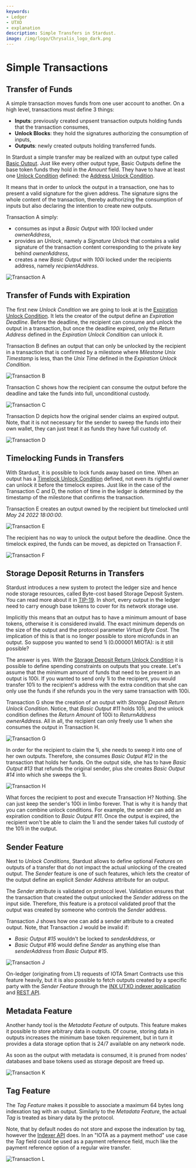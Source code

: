 ```yaml
---
keywords:
- Ledger
- UTXO
- explanation
description: Simple Transfers in Stardust.  
image: /img/logo/Chrysalis_logo_dark.png
---
```


# Simple Transactions

## Transfer of Funds

A simple transaction moves funds from one user account to another. On a high level, transactions must define 3 things:
 - **Inputs**: previously created unpsent transaction outputs holding funds that the transaction consumes,
 - **Unlock Blocks**: they hold the signatures authorizing the consumption of inputs,
 - **Outputs**: newly created outputs holding transferred funds.

In Stardust a simple transfer may be realized with an output type called [Basic Output](https://github.com/lzpap/tips/blob/master/tips/TIP-0018/tip-0018.md#basic-output).
Just like every other output type, Basic Outputs define the base token funds they hold in the _Amount_ field. They have
to have at least one [Unlock Condition](https://github.com/lzpap/tips/blob/master/tips/TIP-0018/tip-0018.md#unlock-conditions)
defined: the [Address Unlock Condition](https://github.com/lzpap/tips/blob/master/tips/TIP-0018/tip-0018.md#address-unlock-condition).

It means that in order to unlock the output in a transaction, one has to present a valid signature for the given address.
The signature signs the whole content of the transaction, thereby authorizing the consumption of inputs but also
declaring the intention to create new outputs.

Transaction A simply:
 - consumes as input a _Basic Output_ with _100i_ locked under _ownerAddress_,
 - provides an _Unlock_, namely a _Signature Unlock_ that contains a valid signature of the transaction content corresponding
   to the private key behind _ownerAddress_,
 - creates a new _Basic Output_ with _100i_ locked under the recipients address, namely _recipientAddress_.

![Transaction A](/img/protocol/simple/tx_A.png)

## Transfer of Funds with Expiration

The first new _Unlock Condition_ we are going to look at is the [Expiration Unlock Condition](https://github.com/lzpap/tips/blob/master/tips/TIP-0018/tip-0018.md#expiration-unlock-condition).
It lets the creator of the output define an _Expiration Deadline_. Before the deadline, the recipient can consume and
unlock the output in a transaction, but once the deadline expired, only the _Return Address_ defined in the
_Expiration Unlock Condition_ can unlock it.

Transaction B defines an output that can only be unlocked by the recipient in a transaction that is confirmed by a
milestone where _Milestone Unix Timestamp_ is less, than the _Unix Time_ defined in the _Expiration Unlock Condition_.


![Transaction B](/img/protocol/simple/tx_B.png)

Transaction C shows how the recipient can consume the output before the deadline and take the funds into full, unconditional
custody.

![Transaction C](/img/protocol/simple/tx_C.png)

Transaction D depicts how the original sender claims an expired output. Note, that it is not necessary for the sender
to sweep the funds into their own wallet, they can just treat it as funds they have full custody of.

![Transaction D](/img/protocol/simple/tx_D.png)

## Timelocking Funds in Transfers

With Stardust, it is possible to lock funds away based on time. When an output has a [Timelock Unlock Condition](https://github.com/lzpap/tips/blob/master/tips/TIP-0018/tip-0018.md#timelock-unlock-condition)
defined, not even its rightful owner can unlock it before the timelock expires. Just like in the case of the Transaction C and D,
the notion of time in the ledger is determined by the timestamp of the milestone that confirms the transaction.

Transaction E creates an output owned by the recipient but timelocked until _May 24 2022 18:00:00_.

![Transaction E](/img/protocol/simple/tx_E.png)

The recipient has no way to unlock the output before the deadline. Once the timelock expired, the funds can be moved, as
depicted on Transaction F.

![Transaction F](/img/protocol/simple/tx_F.png)

## Storage Deposit Returns in Transfers

Stardust introduces a new system to protect the ledger size and hence node storage resources, called Byte-cost based
Storage Deposit System. You can read more about it in [TIP-19](https://github.com/muXxer/protocol-rfcs/blob/master/tips/TIP-0019/tip-0019.md).
In short, every output in the ledger need to carry enough base tokens to cover for its network storage use.

Implicitly this means that an output has to have a minimum amount of base tokens, otherwise it is considered invalid.
The exact minimum depends on the size of the output and the protocol parameter _Virtual Byte Cost_. The implication of
this is that is no longer possible to store microfunds in an output. So suppose you wanted to send 1i (0.000001 MIOTA):
is it still possible?

The answer is yes. With the [Storage Deposit Return Unlock Condition](https://github.com/lzpap/tips/blob/master/tips/TIP-0018/tip-0018.md#storage-deposit-return-unlock-condition)
it is possible to define spending constraints on outputs that you create. Let's assume that the minimum amount of funds
that need to be present in an output is 100i. If you wanted to send only 1i to the recipient, you would transfer
101i to the recipient's address with the extra condition that she can only use the funds if she refunds you in the
very same transaction with 100i.

Transaction G show the creation of an output with _Storage Deposit Return Unlock Condition_. Notice, that _Basic Output #11_
holds 101i, and the unlock condition defines the _Return Amount_ of 100i to _ReturnAddress_ _ownerAddress_. All in all,
the recipient can only freely use 1i when she consumes the output in Transaction H.

![Transaction G](/img/protocol/simple/tx_G.png)

In order for the recipient to claim the 1i, she needs to sweep it into one of her own outputs. Therefore, she consumes
_Basic Output #12_ in the transaction that holds her funds. On the output side, she has to have _Basic Output #13_ that
refunds the original sender, plus she creates _Basic Output #14_ into which she sweeps the 1i.

![Transaction H](/img/protocol/simple/tx_H.png)

What forces the recipient to post and execute Transaction H? Nothing. She can just keep the sender's 100i in limbo forever.
That is why it is handy that you can combine unlock conditions. For example, the sender can add an expiration
condition to _Basic Output #11_. Once the output is expired, the recipient won't be able to claim the 1i and the sender
takes full custody of the 101i in the output.

## Sender Feature

Next to _Unlock Conditions_, Stardust allows to define optional _Features_ on outputs of a transfer that do not impact
the actual unlocking of the created output.  The _Sender_ feature is one of such features, which lets the creator of the output
define an explicit _Sender Address_ attribute for an output.

The _Sender_ attribute is validated on protocol level. Validation ensures that the transaction that created the output
unlocked the _Sender_ address on the input side. Therefore, this feature is a protocol validated proof that the output
was created by someone who controls the _Sender_ address.

Transaction J shows how one can add a sender attribute to a created output. Note, that Transaction J would be invalid
if:
 - _Basic Output #15_ wouldn't be locked to _senderAddress_, or
 - _Basic Output #16_ would define _Sender_ as anything else than _senderAddress_ from _Basic Output #15_.

![Transaction J](/img/protocol/simple/tx_J.png)

On-ledger (originating from L1) requests of IOTA Smart Contracts use this feature heavily, but it is also possible to
fetch outputs created by a specific party with the _Sender Feature_ through the [INX UTXO indexer application](https://github.com/gohornet/inx-indexer)
and [REST API](https://github.com/iotaledger/tips/blob/indexer-api/tips/TIP-0026/tip-0026.md).

## Metadata Feature

Another handy tool is the _Metadata Feature_ of outputs. This feature makes it possible to store arbitrary data in outputs.
Of course, storing data in outputs increases the minimum base token requirement, but in turn it provides a data storage option
that is 24/7 available on any network node.

As soon as the output with metadata is consumed, it is pruned from nodes' databases and base tokens used as storage
deposit are freed up.

![Transaction K](/img/protocol/simple/tx_K.png)

## Tag Feature

The _Tag Feature_ makes it possible to associate a maximum 64 bytes long indexation tag with an output. Similarly to
the _Metadata Feature_, the actual _Tag_ is treated as binary data by the protocol.

Note, that by default nodes do not store and expose the indexation by tag, however the [Indexer API](https://github.com/iotaledger/tips/blob/indexer-api/tips/TIP-0026/tip-0026.md) does. In an "IOTA as a payment method" use case the _Tag_
field could be used as a payment reference field, much like the payment reference option of a regular wire transfer.

![Transaction L](/img/protocol/simple/tx_L.png)
